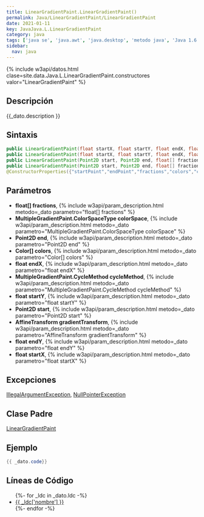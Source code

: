 ```yaml
---
title: LinearGradientPaint.LinearGradientPaint()
permalink: Java/LinearGradientPaint/LinearGradientPaint
date: 2021-01-11
key: JavaJava.L.LinearGradientPaint
category: java
tags: ['java se', 'java.awt', 'java.desktop', 'metodo java', 'Java 1.6']
sidebar: 
  nav: java
---
```


{% include w3api/datos.html clase=site.data.Java.L.LinearGradientPaint.constructores valor="LinearGradientPaint" %}

## Descripción
{{_dato.description }}

## Sintaxis
~~~java
public LinearGradientPaint(float startX, float startY, float endX, float endY, float[] fractions, Color[] colors)
public LinearGradientPaint(float startX, float startY, float endX, float endY, float[] fractions, Color[] colors, MultipleGradientPaint.CycleMethod cycleMethod)
public LinearGradientPaint(Point2D start, Point2D end, float[] fractions, Color[] colors)
public LinearGradientPaint(Point2D start, Point2D end, float[] fractions, Color[] colors, MultipleGradientPaint.CycleMethod cycleMethod)
@ConstructorProperties({"startPoint","endPoint","fractions","colors","cycleMethod","colorSpace","transform"}) public LinearGradientPaint(Point2D start, Point2D end, float[] fractions, Color[] colors, MultipleGradientPaint.CycleMethod cycleMethod, MultipleGradientPaint.ColorSpaceType colorSpace, AffineTransform gradientTransform)
~~~

## Parámetros
* **float[] fractions**,  {% include w3api/param_description.html metodo=_dato parametro="float[] fractions" %}
* **MultipleGradientPaint.ColorSpaceType colorSpace**,  {% include w3api/param_description.html metodo=_dato parametro="MultipleGradientPaint.ColorSpaceType colorSpace" %}
* **Point2D end**,  {% include w3api/param_description.html metodo=_dato parametro="Point2D end" %}
* **Color[] colors**,  {% include w3api/param_description.html metodo=_dato parametro="Color[] colors" %}
* **float endX**,  {% include w3api/param_description.html metodo=_dato parametro="float endX" %}
* **MultipleGradientPaint.CycleMethod cycleMethod**,  {% include w3api/param_description.html metodo=_dato parametro="MultipleGradientPaint.CycleMethod cycleMethod" %}
* **float startY**,  {% include w3api/param_description.html metodo=_dato parametro="float startY" %}
* **Point2D start**,  {% include w3api/param_description.html metodo=_dato parametro="Point2D start" %}
* **AffineTransform gradientTransform**,  {% include w3api/param_description.html metodo=_dato parametro="AffineTransform gradientTransform" %}
* **float endY**,  {% include w3api/param_description.html metodo=_dato parametro="float endY" %}
* **float startX**,  {% include w3api/param_description.html metodo=_dato parametro="float startX" %}

## Excepciones
[IllegalArgumentException](/Java/IllegalArgumentException/), [NullPointerException](/Java/NullPointerException/)

## Clase Padre
[LinearGradientPaint](/Java/LinearGradientPaint/)

## Ejemplo
~~~java
{{ _dato.code}}
~~~

## Líneas de Código
<ul>
{%- for _ldc in _dato.ldc -%}
   <li>
       <a href="{{_ldc['url'] }}">{{ _ldc['nombre'] }}</a>
   </li>
{%- endfor -%}
</ul>
